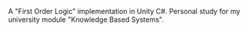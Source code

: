 A "First Order Logic" implementation in Unity C#. 
Personal study for my university module "Knowledge Based Systems".
